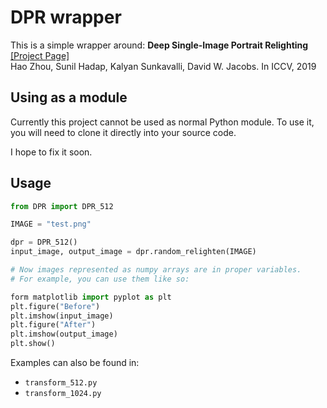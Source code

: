 # DPR wrapper

This is a simple wrapper around: <b>Deep Single-Image Portrait Relighting</b> [[Project Page]](http://zhhoper.github.io/dpr.html) <br>
Hao Zhou, Sunil Hadap, Kalyan Sunkavalli, David W. Jacobs. In ICCV, 2019

## Using as a module

Currently this project cannot be used as normal Python module.
To use it, you will need to clone it directly into your source code.

I hope to fix it soon.

## Usage

```python
from DPR import DPR_512

IMAGE = "test.png"

dpr = DPR_512()
input_image, output_image = dpr.random_relighten(IMAGE)

# Now images represented as numpy arrays are in proper variables.
# For example, you can use them like so:

form matplotlib import pyplot as plt
plt.figure("Before")
plt.imshow(input_image)
plt.figure("After")
plt.imshow(output_image)
plt.show()
```

Examples can also be found in:

- `transform_512.py`
- `transform_1024.py`
